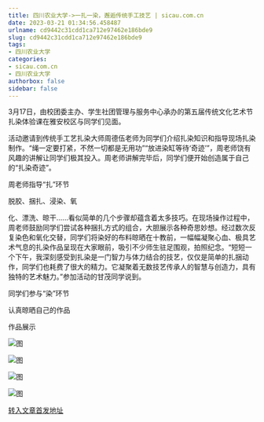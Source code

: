 ```yaml
---
title: 四川农业大学->一扎一染，邂逅传统手工技艺 | sicau.com.cn
date: 2023-03-21 01:34:56.458487
urlname: cd9442c31cdd1ca712e97462e186bde9
slug: cd9442c31cdd1ca712e97462e186bde9
tags: 
- 四川农业大学
categories:
- sicau.com.cn
- 四川农业大学
authorbox: false
sidebar: false
---
```

3月17日，由校团委主办、学生社团管理与服务中心承办的第五届传统文化艺术节扎染体验课在雅安校区与同学们见面。  

活动邀请到传统手工艺扎染大师周德伍老师为同学们介绍扎染知识和指导现场扎染制作。“绳一定要打紧，不然一切都是无用功”“放进染缸等待‘奇迹’”，周老师饶有风趣的讲解让同学们极其投入。周老师讲解完毕后，同学们便开始创造属于自己的“扎染奇迹”。

周老师指导“扎”环节

脱胶、捆扎、浸染、氧
<!--more-->
化、漂洗、晾干......看似简单的几个步骤却蕴含着太多技巧。在现场操作过程中，周老师鼓励同学们尝试各种捆扎方式的组合，大胆展示各种奇思妙想。经过数次反复染色和氧化交替，同学们将染好的布料晾晒在十教前，一幅幅凝聚心血、极具艺术气息的扎染作品呈现在大家眼前，吸引不少师生驻足围观，拍照纪念。“短短一个下午，我深刻感受到扎染是一门智力与体力结合的技艺，仅仅是简单的扎捆动作，同学们也耗费了很大的精力。它凝聚着无数技艺传承人的智慧与创造力，具有独特的艺术魅力。”参加活动的甘茂同学说到。

同学们参与“染”环节

认真晾晒自己的作品

作品展示

![图](https://news.sicau.edu.cn/__local/D/85/0C/AD9C550FE1CDD98FF6CC805BC48_B810483D_44845.jpg)

![图](https://news.sicau.edu.cn/__local/A/A6/C3/89DE76AA8EC4C74D280C95717AF_57B6B21C_44C9A.jpg)

![图](https://news.sicau.edu.cn/__local/F/7A/48/5359CF3650F872D0D2DC0C9538B_679B8014_410821.png)

![图](https://news.sicau.edu.cn/__local/4/4B/F8/ABAE482F670706767656C8C22E5_BC5E7026_20D811.png)

[转入文章首发地址](https://news.sicau.edu.cn/info/1078/71466.htm)